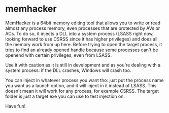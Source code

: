# memhacker

MemHacker is a 64bit memory editing tool that allows you to write or read almost any process memory, even processes that are protected by AVs or ACs.
To do so, it injects a DLL into a system process (LSASS right now, looking forward to use CSRSS since it has higher privileges) and does all the memory work from up here.
Before trying to open the target process, it tries to find an already opened handle because some processes can't be openend with certain privileges, even from LSASS.

Use it with caution as it is still in development and as you're dealing with a system process: if the DLL crashes, Windows will crash too.

You can inject in whatever process you want tho: just put the process name you want as a launch option, and it will inject in it instead of LSASS. This doesn't mean it will work for any process, for example CSRSS.
The target folder is just a target exe you can use to test injection on.

Have fun!
